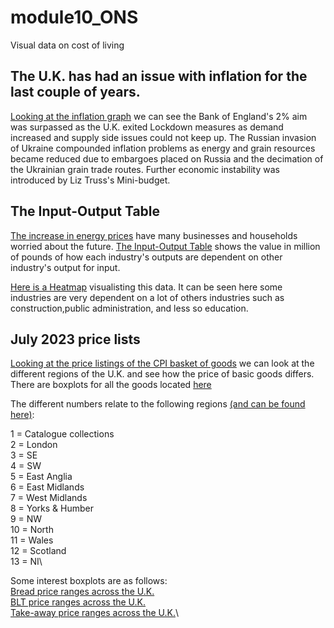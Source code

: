 # module10_ONS
Visual data on cost of living

The U.K. has had an issue with inflation for the last couple of years.
-
[Looking at the inflation graph](https://github.com/a-damC/module10_ONS/blob/main/pdfs_main/inflation_last_5_years.pdf) we can see the Bank of England's 2% aim was surpassed as the U.K. exited 
Lockdown measures as demand increased and supply side issues could not keep up. The Russian invasion 
of Ukraine compounded inflation problems as energy and grain resources became reduced due to embargoes 
placed on Russia and the decimation of the Ukrainian grain trade routes.
Further economic instability was introduced by Liz Truss's Mini-budget.



The Input-Output Table
-
[The increase in energy prices](https://www.ons.gov.uk/economy/inflationandpriceindices/articles/theenergyintensityoftheconsumerpricesindex/2022) have many businesses and households worried
about the future.
[The Input-Output Table](https://github.com/a-damC/module10_ONS/blob/main/data/clean_IOT_data.csv) shows the value in million of pounds of how each industry's outputs are dependent on other
industry's output for input.

[Here is a Heatmap](https://github.com/a-damC/module10_ONS/blob/main/pdfs_main/figure2_IOT_heatmap.pdf) visualisting this data.
It can be seen here some industries are very dependent on a lot of others industries such as construction,public administration, and less so education.


July 2023 price lists
-
[Looking at the price listings of the CPI basket of goods](https://www.ons.gov.uk/economy/inflationandpriceindices/datasets/consumerpriceindicescpiandretailpricesindexrpiitemindicesandpricequotes) we can look at the different regions of the U.K. and see how the price of basic goods differs.
There are boxplots for all the goods located [here](https://github.com/a-damC/module10_ONS/tree/main/boxplot_per_item)

The different numbers relate to the following regions [(and can be found here)](https://github.com/a-damC/module10_ONS/blob/main/data/glossaryrevised.xls):

1 = Catalogue collections\
2 = London\
3 = SE\
4 = SW\
5 = East Anglia\
6 = East Midlands\
7  = West Midlands\
8 = Yorks & Humber\
9 = NW\
10 = North\
11 = Wales\
12 = Scotland\
13 = NI\


Some interest boxplots are as follows:\
[Bread price ranges across the U.K.](https://github.com/a-damC/module10_ONS/blob/main/pdfs_main/breads_july2023_compare.pdf)\
[BLT price ranges across the U.K.](https://github.com/a-damC/module10_ONS/blob/main/pdfs_main/BLT_july2023_compare.pdf)\
[Take-away price ranges across the U.K.](https://github.com/a-damC/module10_ONS/blob/main/pdfs_main/takeaway_july2023_compare.pdf)\






